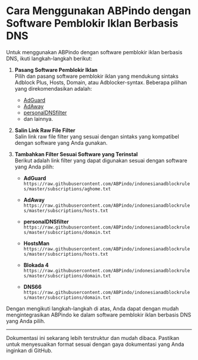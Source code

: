 # Cara Menggunakan ABPindo dengan Software Pemblokir Iklan Berbasis DNS

Untuk menggunakan ABPindo dengan software pemblokir iklan berbasis DNS, ikuti langkah-langkah berikut:

1. **Pasang Software Pemblokir Iklan**  
   Pilih dan pasang software pemblokir iklan yang mendukung sintaks Adblock Plus, Hosts, Domain, atau Adblocker-syntax. Beberapa pilihan yang direkomendasikan adalah:
   - [AdGuard](https://adguard.com/id/welcome.html)
   - [AdAway](https://adaway.org)
   - [personalDNSfilter](https://zenz-solutions.de/personaldnsfilter/)
   - dan lainnya.

2. **Salin Link Raw File Filter**  
   Salin link raw file filter yang sesuai dengan sintaks yang kompatibel dengan software yang Anda gunakan.

3. **Tambahkan Filter Sesuai Software yang Terinstal**  
   Berikut adalah link filter yang dapat digunakan sesuai dengan software yang Anda pilih:

   - **AdGuard**  
     `https://raw.githubusercontent.com/ABPindo/indonesianadblockrules/master/subscriptions/aghome.txt`
   
   - **AdAway**  
     `https://raw.githubusercontent.com/ABPindo/indonesianadblockrules/master/subscriptions/hosts.txt`
   
   - **personalDNSfilter**  
     `https://raw.githubusercontent.com/ABPindo/indonesianadblockrules/master/subscriptions/domain.txt`
   
   - **HostsMan**  
     `https://raw.githubusercontent.com/ABPindo/indonesianadblockrules/master/subscriptions/hosts.txt`
   
   - **Blokada 4**  
     `https://raw.githubusercontent.com/ABPindo/indonesianadblockrules/master/subscriptions/domain.txt`
   
   - **DNS66**  
     `https://raw.githubusercontent.com/ABPindo/indonesianadblockrules/master/subscriptions/domain.txt`

Dengan mengikuti langkah-langkah di atas, Anda dapat dengan mudah mengintegrasikan ABPindo ke dalam software pemblokir iklan berbasis DNS yang Anda pilih.

---

Dokumentasi ini sekarang lebih terstruktur dan mudah dibaca. Pastikan untuk menyesuaikan format sesuai dengan gaya dokumentasi yang Anda inginkan di GitHub.
